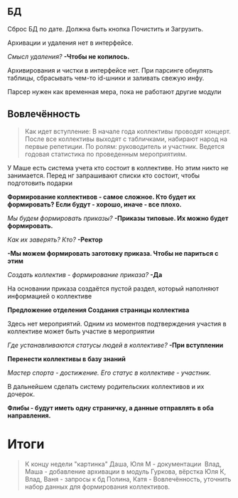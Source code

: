 

## БД

Сброс БД по дате. Должна быть кнопка Почистить и Загрузить. 

Архивации и удаления нет в интерфейсе. 

*Смысл удаления?*
**-Чтобы не копилось.**

Архивирования и чистки в интерфейсе нет. При парсинге обнулять таблицы, сбрасывать чем-то id-шники и заливать свежую инфу.

Парсер нужен как временная мера, пока не работают другие модули

## Вовлечённость

>Как идет вступление:
В начале года коллективы проводят концерт. После все коллективы выходят с табличками, набирают народ на первые репетиции. По ролям: руководитель и участник. Ведется годовая статистика по проведенным мероприятиям. 

У Маше есть система учета кто состоит в коллективе. Но этим никто не занимается. Перед нг запрашивают списки кто состоит, чтобы подготовить подарки

**Формирование коллективов - самое сложное. Кто будет их формировать? Если будут - хорошо, иначе - все плохо.**

*Мы будем формировать приказы?*
**-Приказы типовые. Их можно будет формировать.**

*Как их заверять? Кто?*
**-Ректор**

**-Мы можем формировать заготовку приказа. Чтобы не париться с этим**

*Создать коллектив - формирование приказа?*
**-Да**

На основании приказа создаётся пустой раздел, который наполняют информацией о коллективе

**Предложение отделения Создания страницы коллектива**

Здесь нет мероприятий. Одним из моментов подтверждения участия в коллективе может быть участие в мероприятии

*Где устанавливаются статусы людей в коллективе?*
**-При вступлении**

**Перенести коллективы в базу знаний**

*Мастер спорта - достижение. Его статус в коллективе - участник.* 

В дальнейшем сделать систему родительских коллективов и их дочерок.

**Флибы - будут иметь одну страничку, а данные отправлять в оба направления.** 


# Итоги
>К концу недели "картинка"
Даша, Юля М - документации 
Влад, Маша - добавление архивации в модуль Гуркова, вёрстка
Юля К, Влад, Ваня - запросы к бд
Полина, Катя - Вовлечённость, уточнить набор данных для формирования коллективов.